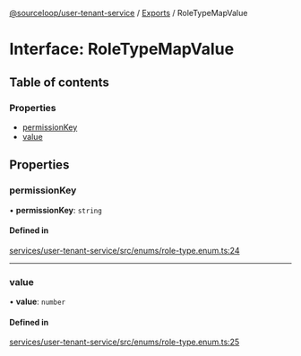 [@sourceloop/user-tenant-service](../README.md) / [Exports](../modules.md) / RoleTypeMapValue

# Interface: RoleTypeMapValue

## Table of contents

### Properties

- [permissionKey](RoleTypeMapValue.md#permissionkey)
- [value](RoleTypeMapValue.md#value)

## Properties

### permissionKey

• **permissionKey**: `string`

#### Defined in

[services/user-tenant-service/src/enums/role-type.enum.ts:24](https://github.com/sourcefuse/loopback4-microservice-catalog/blob/d35fdb3f0/services/user-tenant-service/src/enums/role-type.enum.ts#L24)

___

### value

• **value**: `number`

#### Defined in

[services/user-tenant-service/src/enums/role-type.enum.ts:25](https://github.com/sourcefuse/loopback4-microservice-catalog/blob/d35fdb3f0/services/user-tenant-service/src/enums/role-type.enum.ts#L25)

